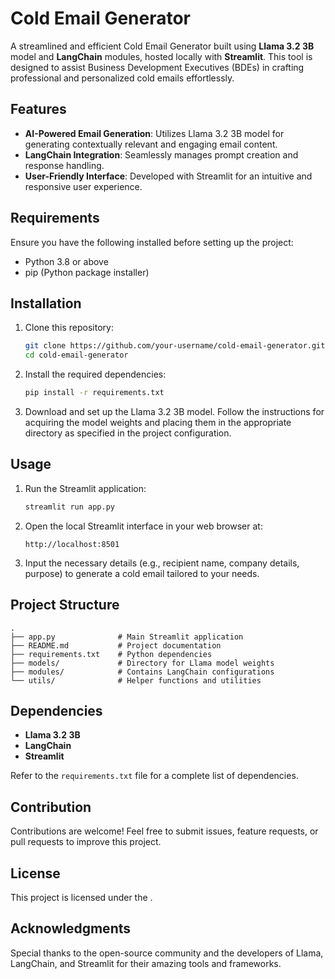 # Cold Email Generator

A streamlined and efficient Cold Email Generator built using **Llama 3.2 3B** model and **LangChain** modules, hosted locally with **Streamlit**. This tool is designed to assist Business Development Executives (BDEs) in crafting professional and personalized cold emails effortlessly.

## Features
- **AI-Powered Email Generation**: Utilizes Llama 3.2 3B model for generating contextually relevant and engaging email content.
- **LangChain Integration**: Seamlessly manages prompt creation and response handling.
- **User-Friendly Interface**: Developed with Streamlit for an intuitive and responsive user experience.

## Requirements
Ensure you have the following installed before setting up the project:

- Python 3.8 or above
- pip (Python package installer)

## Installation
1. Clone this repository:
   ```bash
   git clone https://github.com/your-username/cold-email-generator.git
   cd cold-email-generator
   ```

2. Install the required dependencies:
   ```bash
   pip install -r requirements.txt
   ```

3. Download and set up the Llama 3.2 3B model. Follow the instructions for acquiring the model weights and placing them in the appropriate directory as specified in the project configuration.

## Usage
1. Run the Streamlit application:
   ```bash
   streamlit run app.py
   ```

2. Open the local Streamlit interface in your web browser at:
   ```
   http://localhost:8501
   ```

3. Input the necessary details (e.g., recipient name, company details, purpose) to generate a cold email tailored to your needs.

## Project Structure
```
.
├── app.py              # Main Streamlit application
├── README.md           # Project documentation
├── requirements.txt    # Python dependencies
├── models/             # Directory for Llama model weights
├── modules/            # Contains LangChain configurations
└── utils/              # Helper functions and utilities
```

## Dependencies
- **Llama 3.2 3B**
- **LangChain**
- **Streamlit**

Refer to the `requirements.txt` file for a complete list of dependencies.

## Contribution
Contributions are welcome! Feel free to submit issues, feature requests, or pull requests to improve this project.

## License
This project is licensed under the [](LICENSE).

## Acknowledgments
Special thanks to the open-source community and the developers of Llama, LangChain, and Streamlit for their amazing tools and frameworks.
